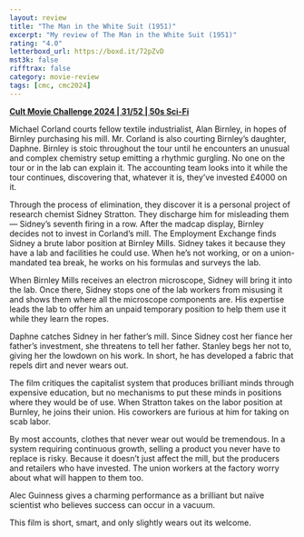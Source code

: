 ```yaml
---
layout: review
title: "The Man in the White Suit (1951)"
excerpt: "My review of The Man in the White Suit (1951)"
rating: "4.0"
letterboxd_url: https://boxd.it/72pZvD
mst3k: false
rifftrax: false
category: movie-review
tags: [cmc, cmc2024]
---
```


<b><a href="https://boxd.it/rIGbC/detail" target="_blank" rel="noopener">Cult Movie Challenge 2024 | 31/52 | 50s Sci-Fi</a></b>

Michael Corland courts fellow textile industrialist, Alan Birnley, in hopes of Birnley purchasing his mill. Mr. Corland is also courting Birnley’s daughter, Daphne. Birnley is stoic throughout the tour until he encounters an unusual and complex chemistry setup emitting a rhythmic gurgling. No one on the tour or in the lab can explain it. The accounting team looks into it while the tour continues, discovering that, whatever it is, they’ve invested £4000 on it.

Through the process of elimination, they discover it is a personal project of research chemist Sidney Stratton. They discharge him for misleading them — Sidney’s seventh firing in a row. After the madcap display, Birnley decides not to invest in Corland’s mill. The Employment Exchange finds Sidney a brute labor position at Birnley Mills. Sidney takes it because they have a lab and facilities he could use. When he’s not working, or on a union-mandated tea break, he works on his formulas and surveys the lab.

When Birnley Mills receives an electron microscope, Sidney will bring it into the lab. Once there, Sidney stops one of the lab workers from misusing it and shows them where all the microscope components are. His expertise leads the lab to offer him an unpaid temporary position to help them use it while they learn the ropes.

Daphne catches Sidney in her father’s mill. Since Sidney cost her fiance her father’s investment, she threatens to tell her father. Stanley begs her not to, giving her the lowdown on his work. In short, he has developed a fabric that repels dirt and never wears out.

The film critiques the capitalist system that produces brilliant minds through expensive education, but no mechanisms to put these minds in positions where they would be of use. When Stratton takes on the labor position at Burnley, he joins their union. His coworkers are furious at him for taking on scab labor.

By most accounts, clothes that never wear out would be tremendous. In a system requiring continuous growth, selling a product you never have to replace is risky. Because it doesn’t just affect the mill, but the producers and retailers who have invested. The union workers at the factory worry about what will happen to them too.

Alec Guinness gives a charming performance as a brilliant but naïve scientist who believes success can occur in a vacuum.

This film is short, smart, and only slightly wears out its welcome.
